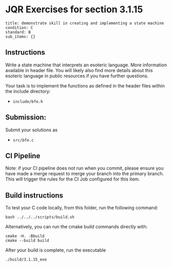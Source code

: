 # JQR Exercises for section 3.1.15

```
title: demonstrate skill in creating and implementing a state machine
condition: C
standard: B
sub_items: {}
```



## Instructions


Write a state machine that interprets an esoteric language. More information
available in header file. You will likely also find more details about this esoteric language in public resources if you have further questions. 

Your task is to implement the functions as defined in the header files within the include directory:
* `include/bfe.h`



## Submission: 

Submit your solutions as
* `src/bfe.c`
          

## CI Pipeline

Note: if your CI pipeline does not run when you commit, please ensure you have made a merge request to merge
your branch into the primary branch. This will trigger the rules for the CI Job configured for this item.

## Build instructions 

To test your C code locally, from this folder, run the following command:

```
bash ../../../scripts/build.sh
```

Alternatively, you can run the cmake build commands directly with:

```
cmake -H. -Bbuild
cmake --build build
```

After your build is complete, run the executable

```
./build/3.1.15_exe
```


